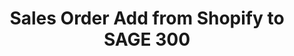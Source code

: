 ﻿---
title: "Sales Order Add from Shopify to SAGE 300"
toc: true
tag: developers
category: "Integration"
menus: 
   shopifysageintegration:
        title: "Sales Order Add"
        icon: fa fa-wpexplorer
        identifier: shopifysageorderadd
---
